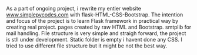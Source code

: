 As a part of ongoing project, i rewrite my entier website www.simplepycodes.com with flask-HTML-CSS-Bootstrap. 
The intention and focus of the project is to learn Flask framework in practical way by creating real project.
pages created by raw HTML and Bootstrap. smtplib for mail handling.
File structure is very simple and straigh forward, the project is stll under development. 
Static folder is empty i havent done any CSS. I tried to use different file structure but it might be not the best way.

